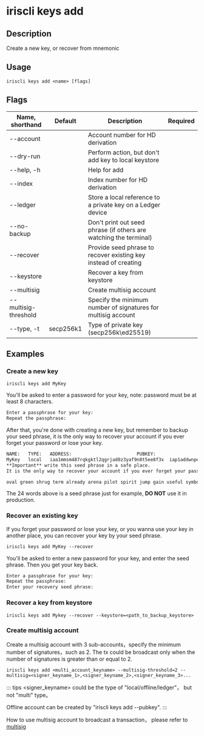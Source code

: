 # iriscli keys add

## Description

Create a new key, or recover from mnemonic

## Usage

```
iriscli keys add <name> [flags]
```

## Flags

| Name, shorthand | Default   | Description                                                       | Required |
| --------------- | --------- | ----------------------------------------------------------------- | -------- |
| --account       |           | Account number for HD derivation                         |          |
| --dry-run       |           | Perform action, but don't add key to local keystore               |          |
| --help, -h      |           | Help for add                                                      |          |
| --index         |           | Index number for HD derivation                           |          |
| --ledger        |           | Store a local reference to a private key on a Ledger device       |          |
| --no-backup     |           | Don't print out seed phrase (if others are watching the terminal) |          |
| --recover       |           | Provide seed phrase to recover existing key instead of creating   |          |
| --keystore      |           | Recover a key from keystore                                  |          |
| --multisig      |           | Create multisig account                             |          |
| --multisig-threshold|       | Specify the minimum number of signatures for multisig account                     |          |
| --type, -t      | secp256k1 | Type of private key (secp256k\ed25519)                  |          |

## Examples

### Create a new key

```shell
iriscli keys add MyKey
```

You'll be asked to enter a password for your key, note: password must be at least 8 characters.

```txt
Enter a passphrase for your key:
Repeat the passphrase:
```

After that, you're done with creating a new key, but remember to backup your seed phrase, it is the only way to recover your account if you ever forget your password or lose your key.

```txt
NAME:	TYPE:	ADDRESS:						PUBKEY:
MyKey	local	iaa1mmsm487rqkgktl2qgrjad0z3yaf9n8t5ee8f3x	iap1addwnpepq2g0u7cnxp5ew0yhqep8j4rth5ugq8ky7gjmunk8tkpze95ss23akexx3tn
**Important** write this seed phrase in a safe place.
It is the only way to recover your account if you ever forget your password.

oval green shrug term already arena pilot spirit jump gain useful symbol hover grid item concert kiss zero bleak farm capable peanut snack basket
```

The 24 words above is a seed phrase just for example, **DO NOT** use it in production.

### Recover an existing key

If you forget your password or lose your key, or you wanna use your key in another place, you can recover your key by your seed phrase.

```txt
iriscli keys add MyKey --recover
```

You'll be asked to enter a new password for your key, and enter the seed phrase. Then you get your key back.

```txt
Enter a passphrase for your key:
Repeat the passphrase:
Enter your recovery seed phrase:
```

### Recover a key from keystore

```shell
iriscli keys add Mykey --recover --keystore=<path_to_backup_keystore>
```

### Create multisig account

Create a multisig account with 3 sub-accounts，specify the minimum number of signatures，such as 2. The tx could be broadcast only when the number of signatures is greater than or equal to 2.

```  
iriscli keys add <multi_account_keyname> --multisig-threshold=2 --multisig=<signer_keyname_1>,<signer_keyname_2>,<signer_keyname_3>...
```

::: tips
<signer_keyname> could be the type of "local/offline/ledger"， but not "multi" type。

Offline account can be created by "iriscli keys add --pubkey". 
:::

How to use multisig account to broadcast a transaction， please refer to [multisig](../tx/multisig.md)
